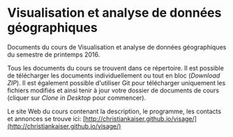 # Visualisation et analyse de données géographiques

Documents du cours de Visualisation et analyse de données géographiques du semestre de printemps 2016.

Tous les documents du cours se trouvent dans ce répertoire. Il est possible de télécharger les documents individuellement ou tout en bloc (*Download ZIP*). Il est également possible d'utiliser Git pour télécharger uniquement les fichiers modifiés et ainsi tenir à jour votre dossier de documents de cours (cliquer sur *Clone in Desktop* pour commencer).

Le site Web du cours contenant la description, le programme, les contacts et annonces se trouve ici: [http://christiankaiser.github.io/visage/](http://christiankaiser.github.io/visage/)

